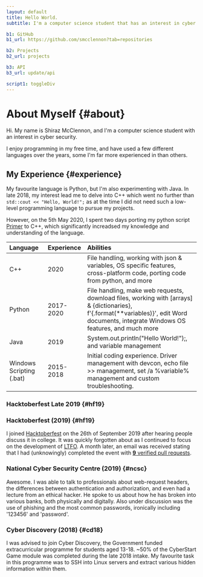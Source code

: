 ```yaml
---
layout: default
title: Hello World.
subtitle: I'm a computer science student that has an interest in cyber security

b1: GitHub
b1_url: https://github.com/smcclennon?tab=repositories

b2: Projects
b2_url: projects

b3: API
b3_url: update/api

script1: toggleDiv
---
```

# About Myself {#about}

Hi. My name is Shiraz McClennon, and I'm a computer science student with an interest in cyber security.

I enjoy programming in my free time, and have used a few different languages over the years, some I'm far more experienced in than others.

## My Experience {#experience}

My favourite language is Python, but I'm also experimenting with Java. In late 2018, my interest lead me to delve into C++ which went no further than `std::cout << "Hello, World!";` as at the time I did not need such a low-level programming language to pursue my projects.

However, on the 5th May 2020, I spent two days porting my python script [Primer](https://github.com/smcclennon/Primer) to C++, which significantly increadsed my knowledge and understanding of the language.

|Language|Experience|Abilities|
|:-|:-|:-|
|C++|2020|File handling, working with json & variables, OS specific features, cross-platform code, porting code from python, and more|
|Python|2017-2020|File handling, make web requests, download files, working with [arrays] & {dictionaries}, f'{.format(**variables)}', edit Word documents, integrate Windows OS features, and much more|
|Java|2019|System.out.println("Hello World!");, and variable management|
|Windows Scripting (.bat)|2015-2018|Initial coding experience. Driver management with devcon, echo file >> management, set /a %variable% management and custom troubleshooting.|

### Hacktoberfest Late 2019 {#hf19}

### Hacktoberfest (2019) {#hf19}
I joined [Hacktoberfest](https://hacktoberfest.digitalocean.com/) on the 26th of September 2019 after hearing people discuss it in college. It was quickly forgotten about as I continued to focus on the development of [LTFO](projects/LTFO). A month later, an email was received stating that I had (unknowingly) completed the event with
<span onclick="toggleDiv('hf19-contributions')"><a href="#hf19-contributions"><b>9</b> verified pull requests</a></span>.
<div id="hf19-contributions" markdown="1" style="display: none">

#### My Hacktoberfest contributions

|Type|Date/Time|Contribution|
|:-|:-|:-|
|Valid|October 13, 2019 17:42|Submitted [Development](https://github.com/smcclennon/LTFO/pull/1) to smcclennon/LTFO|
|Valid|October 19, 2019 19:52|Submitted [v4.0.0](https://github.com/smcclennon/LTFO/pull/3) to smcclennon/LTFO|
|Valid|October 19, 2019 20:35|Submitted [Update dev with master](https://github.com/smcclennon/LTFO/pull/4) to smcclennon/LTFO|
|Valid|October 20, 2019 17:48|Submitted [4.1.0](https://github.com/smcclennon/LTFO/pull/5) to smcclennon/LTFO|
|Bonus|October 20, 2019 17:53|Submitted [Revert "v4.1.0"](https://github.com/smcclennon/LTFO/pull/6) to smcclennon/LTFO|
|Bonus|October 20, 2019 17:59|Submitted [v4.1.0](https://github.com/smcclennon/LTFO/pull/7) to smcclennon/LTFO|
|Bonus|October 24, 2019 18:57|Submitted [File picker supports all filetypes + GUI](https://github.com/smcclennon/LTFO/pull/10) to smcclennon/LTFO|
|Bonus|October 28, 2019 08:42|Submitted [v5.0.0](https://github.com/smcclennon/LTFO/pull/12) to smcclennon/LTFO|
|Bonus|October 28, 2019 08:44|Submitted [v5.0.0](https://github.com/smcclennon/LTFO/pull/13) to smcclennon/LTFO|

</div>

### National Cyber Security Centre (2019) {#ncsc}
Awesome. I was able to talk to professionals about web-request headers, the differences between authentication and authorization, and even had a lecture from an ethical hacker.
He spoke to us about how he has broken into various banks, both physically and digitally.
Also under discussion was the use of phishing and the most common passwords, ironically including '123456' and 'password'.

### Cyber Discovery (2018) {#cd18}
I was advised to join Cyber Discovery, the Government funded extracurricular programme for students aged 13-18. ~50% of the CyberStart Game module was completed during the late 2018 intake. My favourite task in this programme was to SSH into Linux servers and extract various hidden information within them.